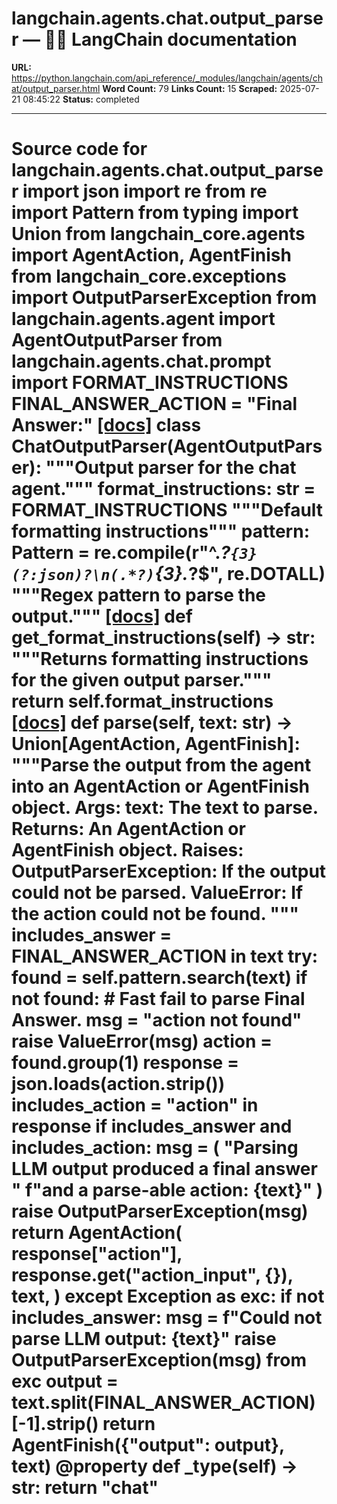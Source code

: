 # langchain.agents.chat.output_parser — 🦜🔗 LangChain  documentation

**URL:** https://python.langchain.com/api_reference/_modules/langchain/agents/chat/output_parser.html
**Word Count:** 79
**Links Count:** 15
**Scraped:** 2025-07-21 08:45:22
**Status:** completed

---

# Source code for langchain.agents.chat.output\_parser               import json     import re     from re import Pattern     from typing import Union          from langchain_core.agents import AgentAction, AgentFinish     from langchain_core.exceptions import OutputParserException          from langchain.agents.agent import AgentOutputParser     from langchain.agents.chat.prompt import FORMAT_INSTRUCTIONS          FINAL_ANSWER_ACTION = "Final Answer:"                              [[docs]](https://python.langchain.com/api_reference/langchain/agents/langchain.agents.chat.output_parser.ChatOutputParser.html#langchain.agents.chat.output_parser.ChatOutputParser)     class ChatOutputParser(AgentOutputParser):         """Output parser for the chat agent."""              format_instructions: str = FORMAT_INSTRUCTIONS         """Default formatting instructions"""              pattern: Pattern = re.compile(r"^.*?`{3}(?:json)?\n(.*?)`{3}.*?$", re.DOTALL)         """Regex pattern to parse the output."""                         [[docs]](https://python.langchain.com/api_reference/langchain/agents/langchain.agents.chat.output_parser.ChatOutputParser.html#langchain.agents.chat.output_parser.ChatOutputParser.get_format_instructions)         def get_format_instructions(self) -> str:             """Returns formatting instructions for the given output parser."""             return self.format_instructions                                        [[docs]](https://python.langchain.com/api_reference/langchain/agents/langchain.agents.chat.output_parser.ChatOutputParser.html#langchain.agents.chat.output_parser.ChatOutputParser.parse)         def parse(self, text: str) -> Union[AgentAction, AgentFinish]:             """Parse the output from the agent into             an AgentAction or AgentFinish object.                  Args:                 text: The text to parse.                  Returns:                 An AgentAction or AgentFinish object.                  Raises:                 OutputParserException: If the output could not be parsed.                 ValueError: If the action could not be found.             """                  includes_answer = FINAL_ANSWER_ACTION in text             try:                 found = self.pattern.search(text)                 if not found:                     # Fast fail to parse Final Answer.                     msg = "action not found"                     raise ValueError(msg)                 action = found.group(1)                 response = json.loads(action.strip())                 includes_action = "action" in response                 if includes_answer and includes_action:                     msg = (                         "Parsing LLM output produced a final answer "                         f"and a parse-able action: {text}"                     )                     raise OutputParserException(msg)                 return AgentAction(                     response["action"],                     response.get("action_input", {}),                     text,                 )                  except Exception as exc:                 if not includes_answer:                     msg = f"Could not parse LLM output: {text}"                     raise OutputParserException(msg) from exc                 output = text.split(FINAL_ANSWER_ACTION)[-1].strip()                 return AgentFinish({"output": output}, text)                             @property         def _type(self) -> str:             return "chat"